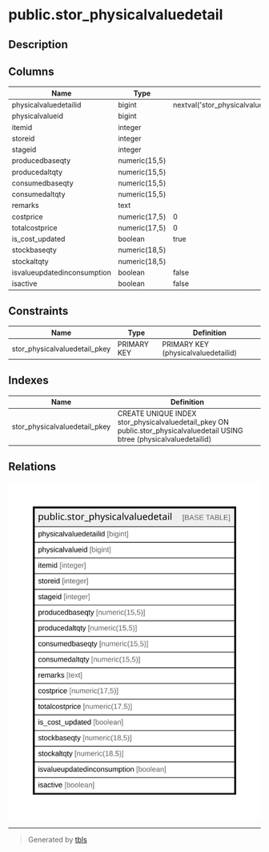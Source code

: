 # public.stor_physicalvaluedetail

## Description

## Columns

| Name | Type | Default | Nullable | Children | Parents | Comment |
| ---- | ---- | ------- | -------- | -------- | ------- | ------- |
| physicalvaluedetailid | bigint | nextval('stor_physicalvaluedetail_physicalvaluedetailid_seq'::regclass) | false |  |  |  |
| physicalvalueid | bigint |  | true |  |  |  |
| itemid | integer |  | true |  |  |  |
| storeid | integer |  | true |  |  |  |
| stageid | integer |  | true |  |  |  |
| producedbaseqty | numeric(15,5) |  | true |  |  |  |
| producedaltqty | numeric(15,5) |  | true |  |  |  |
| consumedbaseqty | numeric(15,5) |  | true |  |  |  |
| consumedaltqty | numeric(15,5) |  | true |  |  |  |
| remarks | text |  | true |  |  |  |
| costprice | numeric(17,5) | 0 | true |  |  |  |
| totalcostprice | numeric(17,5) | 0 | true |  |  |  |
| is_cost_updated | boolean | true | false |  |  |  |
| stockbaseqty | numeric(18,5) |  | true |  |  |  |
| stockaltqty | numeric(18,5) |  | true |  |  |  |
| isvalueupdatedinconsumption | boolean | false | false |  |  |  |
| isactive | boolean | false | false |  |  |  |

## Constraints

| Name | Type | Definition |
| ---- | ---- | ---------- |
| stor_physicalvaluedetail_pkey | PRIMARY KEY | PRIMARY KEY (physicalvaluedetailid) |

## Indexes

| Name | Definition |
| ---- | ---------- |
| stor_physicalvaluedetail_pkey | CREATE UNIQUE INDEX stor_physicalvaluedetail_pkey ON public.stor_physicalvaluedetail USING btree (physicalvaluedetailid) |

## Relations

![er](public.stor_physicalvaluedetail.svg)

---

> Generated by [tbls](https://github.com/k1LoW/tbls)
